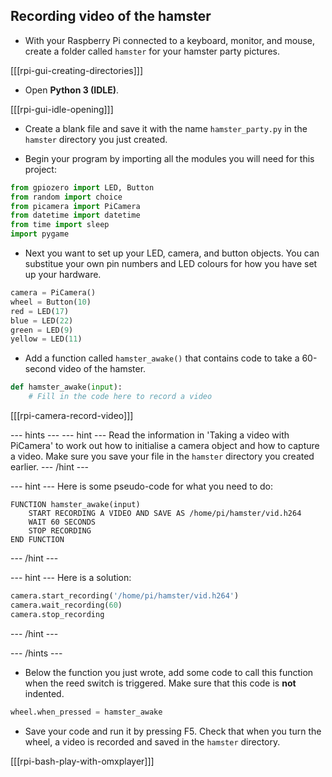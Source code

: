 ## Recording video of the hamster

- With your Raspberry Pi connected to a keyboard, monitor, and mouse, create a folder called `hamster` for your hamster party pictures.

[[[rpi-gui-creating-directories]]]

- Open **Python 3 (IDLE)**.

[[[rpi-gui-idle-opening]]]

- Create a blank file and save it with the name `hamster_party.py` in the `hamster` directory you just created.

- Begin your program by importing all the modules you will need for this project:

```python
from gpiozero import LED, Button
from random import choice
from picamera import PiCamera
from datetime import datetime
from time import sleep
import pygame
```

- Next you want to set up your LED, camera, and button objects. You can substitue your own pin numbers and LED colours for how you have set up your hardware.

```python
camera = PiCamera()
wheel = Button(10)
red = LED(17)
blue = LED(22)
green = LED(9)
yellow = LED(11)
```

- Add a function called `hamster_awake()` that contains code to take a 60-second video of the hamster.

```python
def hamster_awake(input):
	# Fill in the code here to record a video

```
[[[rpi-camera-record-video]]]

--- hints ---
--- hint ---
Read the information in 'Taking a video with PiCamera' to work out how to initialise a camera object and how to capture a video. Make sure you save your file in the `hamster` directory you created earlier.
--- /hint ---

--- hint ---
Here is some pseudo-code for what you need to do:

```
FUNCTION hamster_awake(input)
    START RECORDING A VIDEO AND SAVE AS /home/pi/hamster/vid.h264
    WAIT 60 SECONDS
	STOP RECORDING
END FUNCTION
```

--- /hint ---

--- hint ---
Here is a solution:

```python
camera.start_recording('/home/pi/hamster/vid.h264')
camera.wait_recording(60)
camera.stop_recording
```
--- /hint ---

--- /hints ---


- Below the function you just wrote, add some code to call this function when the reed switch is triggered. Make sure that this code is **not** indented.

```python
wheel.when_pressed = hamster_awake
```

- Save your code and run it by pressing <kbs>F5</kbd>. Check that when you turn the wheel, a video is recorded and saved in the `hamster` directory.

[[[rpi-bash-play-with-omxplayer]]]
